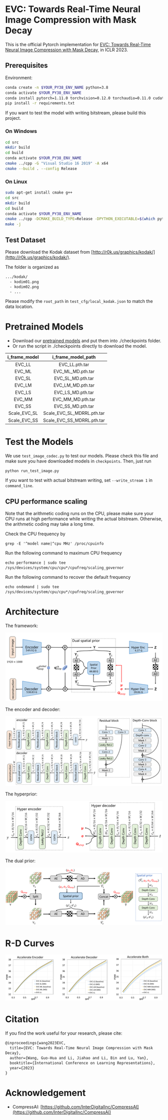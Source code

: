 # EVC: Towards Real-Time Neural Image Compression with Mask Decay

This is the official Pytorch implementation for [EVC: Towards Real-Time Neural Image Compression with Mask Decay](https://openreview.net/forum?id=XUxad2Gj40n), in ICLR 2023.

## Prerequisites

Environment:
```bash
conda create -n $YOUR_PY38_ENV_NAME python=3.8
conda activate $YOUR_PY38_ENV_NAME
conda install pytorch=1.11.0 torchvision=0.12.0 torchaudio=0.11.0 cudatoolkit=11.3 -c pytorch
pip install -r requirements.txt
```

If you want to test the model with writing bitstream, please build this project.

### On Windows
```bash
cd src
mkdir build
cd build
conda activate $YOUR_PY38_ENV_NAME
cmake ../cpp -G "Visual Studio 16 2019" -A x64
cmake --build . --config Release
```

### On Linux
```bash
sudo apt-get install cmake g++
cd src
mkdir build
cd build
conda activate $YOUR_PY38_ENV_NAME
cmake ../cpp -DCMAKE_BUILD_TYPE=Release -DPYTHON_EXECUTABLE=$(which python)
make -j
```

## Test Dataset

Please download the Kodak dataset from [http://r0k.us/graphics/kodak/](http://r0k.us/graphics/kodak/).

The folder is organized as
```
.../kodak/
  - kodim01.png
  - kodim02.png
  - ...
```

Please modify the `root_path` in `test_cfg/local_kodak.json` to match the data location.

# Pretrained Models

* Download our [pretrained models](https://1drv.ms/u/s!AozfVVwtWWYoiUhZLZDx7vJjHK1C?e=qETpA1) and put them into ./checkpoints folder.
* Or run the script in ./checkpoints directly to download the model.

|  i_frame_model   | i_frame_model_path  |
|  :---:  | :----:  |
| EVC_LL  | EVC_LL.pth.tar    |
| EVC_ML  | EVC_ML_MD.pth.tar |
| EVC_SL  | EVC_SL_MD.pth.tar |
| EVC_LM  | EVC_LM_MD.pth.tar |
| EVC_LS  | EVC_LS_MD.pth.tar |
| EVC_MM  | EVC_MM_MD.pth.tar |
| EVC_SS  | EVC_SS_MD.pth.tar |
| Scale_EVC_SL  | Scale_EVC_SL_MDRRL.pth.tar |
| Scale_EVC_SS  | Scale_EVC_SS_MDRRL.pth.tar |

# Test the Models

We use `test_image_codec.py` to test our models. Please check this file and make sure you have downloaded models in `checkpoints`. Then, just run
```
python run_test_image.py
```

If you want to test with actual bitstream writing, set `--write_stream 1` in `command_line`.

## CPU performance scaling

Note that the arithmetic coding runs on the CPU, please make sure your CPU runs at high performance while writing the actual bitstream. Otherwise, the arithmetic coding may take a long time.

Check the CPU frequency by
```
grep -E '^model name|^cpu MHz' /proc/cpuinfo
```

Run the following command to maximum CPU frequency
```
echo performance | sudo tee /sys/devices/system/cpu/cpu*/cpufreq/scaling_governor
```

Run the following command to recover the default frequency
```
echo ondemand | sudo tee /sys/devices/system/cpu/cpu*/cpufreq/scaling_governor
```

# Architecture

The framework:

![framework](assets/framework.png)

The encoder and decoder:

![enc_dec](assets/enc_dec.png)

The hyperprior:

![hyperprior](assets/hyperprior.png)

The dual prior:

![dualprior](assets/dualprior.png)


# R-D Curves

![PSNR RD Curve](assets/RD.png)

# Citation

If you find the work useful for your research, please cite:
```
@inproceedings{wang2023EVC,
  title={EVC: Towards Real-Time Neural Image Compression with Mask Decay},
  author={Wang, Guo-Hua and Li, Jiahao and Li, Bin and Lu, Yan},
  booktitle={International Conference on Learning Representations},
  year={2023}
}
```

# Acknowledgement

* CompressAI: [https://github.com/InterDigitalInc/CompressAI](https://github.com/InterDigitalInc/CompressAI)